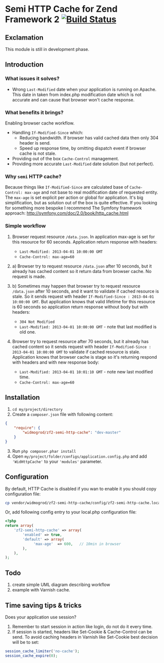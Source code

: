 # Semi HTTP Cache for Zend Framework 2 [![Build Status](https://travis-ci.org/widmogrod/zf2-semi-http-cache.png?branch=master)](https://travis-ci.org/widmogrod/zf2-semi-http-cache)
## Exclamation

This module is still in development phase.

## Introduction

### What issues it solves?
- Wrong `Last-Modified` date when your application is running on Apache.
  This date in taken from index.php modification date which is not accurate
  and can cause that browser won't cache response.

### What benefits it brings?
Enabling browser cache workflow.
- Handling `If-Modified-Since` which:
  - Reducing bandwidth. If browser has valid cached data then only 304 header is send.
  - Speed up response time, by omitting dispatch event if browser cache is not stale.
- Providing out of the box `Cache-Control` management.
- Providing more accurate `Last-Modified` date solution (but not perfect).

### Why `semi` HTTP cache?
Because things like `If-Modified-Since` are calculated base of `Cache-Control: max-age`
and not base to real modification date of requested entity.
The `max-age` is set explicit per action or global for application.
It's big simplification, but as solution out of the box is quite effective.
If you looking for something more bespoke I recommend The Symfony framework approach:
http://symfony.com/doc/2.0/book/http_cache.html

### Simple workflow ###

  1. Browser request resource `/data.json`.
     In application max-age is set for this resource for 60 seconds.
     Application return response with headers:
     - `Last-Modified: 2013-04-01 10:00:00 GMT`
     - `Cache-Control: max-age=60`

  2. a) Browser try to request resource `/data.json` after 10 seconds,
     but it already has cached content so it return data from browser cache.
     No request is made.

  2. b) Sometimes may happen that browser try to request resource `/data.json` after 10 seconds,
     and it want to validate if cached resource is stale.
     So it sends request wth header `If-Modified-Since : 2013-04-01 10:00:00 GMT`.
     But application knows that valid lifetime for this resource is 60 seconds
     so application return response without body but with headers:
     - `304 Not Modified`
     - `Last-Modified: 2013-04-01 10:00:00 GMT` - note that last modified is old one.

  3. Browser try to request resource after 70 seconds,
     but it already has cached content so it sends request
     with header `If-Modified-Since : 2013-04-01 10:00:00 GMT` to validate if cached resource is stale.
     Application knows that browser cache is stage so it's
     returning respond with headers and with new response body:
     - `Last-Modified: 2013-04-01 10:01:10 GMT` - note new last modified time.
     - `Cache-Control: max-age=60`

## Installation

  1. `cd my/project/directory`
  2. Create a `composer.json` file with following content:

``` json
{
    "require": {
        "widmogrod/zf2-semi-http-cache": "dev-master"
    }
}
```

  3. Run `php composer.phar install`
  4. Open ``my/project/folder/configs/application.config.php`` and add ``'WidHttpCache'`` to your ``'modules'`` parameter.

## Configuration

By default, HTTP Cache is disabled if you wan to enable it you should copy configuration file:

```sh
cp vendor/widmogrod/zf2-semi-http-cache/config/zf2-semi-http-cache.local.php config/autoload/
```

Or, add following config entry to your local.php configuration file:

```php
<?php
return array(
    'zf2-semi-http-cache' => array(
        'enabled' => true,
        'default' => array(
             'max-age'  => 600,   // 10min in browser
        ),
    ),
);
```

## Todo

 1. create simple UML diagram describing workflow
 2. example with Varnish cache.

## Time saving tips & tricks

Does your application use session?
 1. Remember to start session in action like login, do not do it every time.
 2. If session is started, headers like Set-Cookie & Cache-Control can be send.
    To avoid caching headers in Varnish like Set-Cookie best decision will be to set:

```php
session_cache_limiter('no-cache');
session_cache_expire(0);
```
